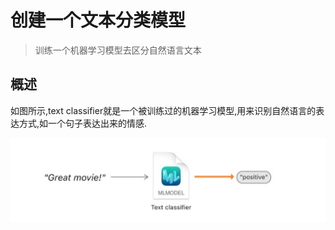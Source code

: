 # 创建一个文本分类模型
> 训练一个机器学习模型去区分自然语言文本
## 概述
如图所示,text classifier就是一个被训练过的机器学习模型,用来识别自然语言的表达方式,如一个句子表达出来的情感.
<div align="center"><img src="./01.jpg" alt="图片01"></div>

